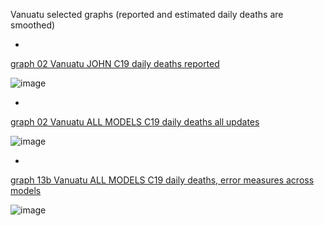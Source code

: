 Vanuatu selected graphs (reported and estimated daily deaths are smoothed) 

*

[graph 02 Vanuatu JOHN C19 daily deaths reported](https://github.com/pourmalek/CovidLongitudinal/blob/main/output/countries/Vanuatu/graph%2002%20Vanuatu%20JOHN%20C19%20daily%20deaths%20reported.pdf)

![image](https://github.com/pourmalek/CovidLongitudinal/assets/30849720/9c881703-58e1-44a5-b551-07ef6479da2d)

*

[graph 02 Vanuatu ALL MODELS C19 daily deaths all updates](https://github.com/pourmalek/CovidLongitudinal/blob/main/output/countries/Vanuatu/graph%2002%20Vanuatu%20ALL%20MODELS%20C19%20daily%20deaths%20all%20updates.pdf)

![image](https://github.com/pourmalek/CovidLongitudinal/assets/30849720/1a9535a3-f736-4a61-8bff-073cab5f7ff5)

*

[graph 13b Vanuatu ALL MODELS C19 daily deaths, error measures across models](https://github.com/pourmalek/CovidLongitudinal/blob/main/output/countries/Vanuatu/graph%2013b%20Vanuatu%20ALL%20MODELS%20C19%20daily%20deaths%2C%20error%20measures%20across%20models.pdf)

![image](https://github.com/pourmalek/CovidLongitudinal/assets/30849720/32009d3f-ae4d-4114-9f35-43b1c555f151)
